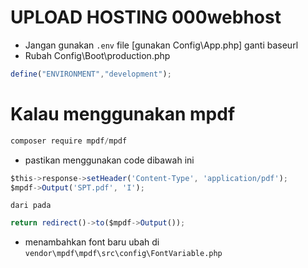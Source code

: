 # UPLOAD HOSTING 000webhost
- Jangan gunakan `.env` file [gunakan Config\App.php] ganti baseurl
- Rubah Config\Boot\production.php
```javascript
define("ENVIRONMENT","development");
```

# Kalau menggunakan mpdf
```javascript
composer require mpdf/mpdf
```
- pastikan menggunakan code dibawah ini
```javascript
$this->response->setHeader('Content-Type', 'application/pdf');
$mpdf->Output('SPT.pdf', 'I');
```
`dari pada`
```javascript
return redirect()->to($mpdf->Output());
```

- menambahkan font baru ubah di `vendor\mpdf\mpdf\src\config\FontVariable.php`